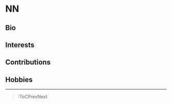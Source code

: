 # NN

## Bio

## Interests

## Contributions

## Hobbies

------------------------------------------------------------------

> :ToCPrevNext